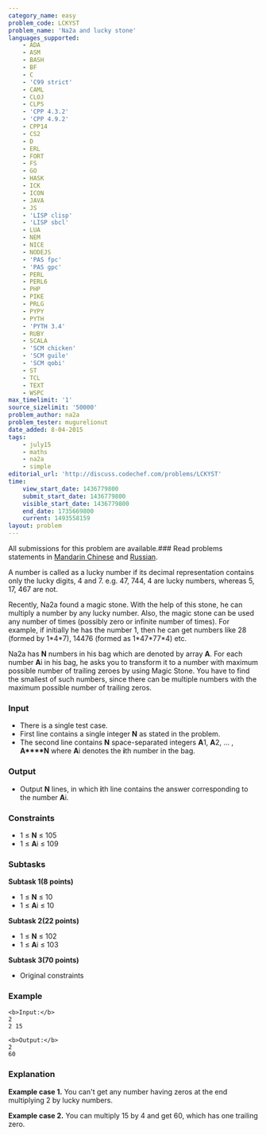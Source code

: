 ```yaml
---
category_name: easy
problem_code: LCKYST
problem_name: 'Na2a and lucky stone'
languages_supported:
    - ADA
    - ASM
    - BASH
    - BF
    - C
    - 'C99 strict'
    - CAML
    - CLOJ
    - CLPS
    - 'CPP 4.3.2'
    - 'CPP 4.9.2'
    - CPP14
    - CS2
    - D
    - ERL
    - FORT
    - FS
    - GO
    - HASK
    - ICK
    - ICON
    - JAVA
    - JS
    - 'LISP clisp'
    - 'LISP sbcl'
    - LUA
    - NEM
    - NICE
    - NODEJS
    - 'PAS fpc'
    - 'PAS gpc'
    - PERL
    - PERL6
    - PHP
    - PIKE
    - PRLG
    - PYPY
    - PYTH
    - 'PYTH 3.4'
    - RUBY
    - SCALA
    - 'SCM chicken'
    - 'SCM guile'
    - 'SCM qobi'
    - ST
    - TCL
    - TEXT
    - WSPC
max_timelimit: '1'
source_sizelimit: '50000'
problem_author: na2a
problem_tester: mugurelionut
date_added: 8-04-2015
tags:
    - july15
    - maths
    - na2a
    - simple
editorial_url: 'http://discuss.codechef.com/problems/LCKYST'
time:
    view_start_date: 1436779800
    submit_start_date: 1436779800
    visible_start_date: 1436779800
    end_date: 1735669800
    current: 1493558159
layout: problem
---
```

All submissions for this problem are available.### Read problems statements in [Mandarin Chinese](/download/translated/JULY15/mandarin/LCKYST.pdf) and [Russian](/download/translated/JULY15/russian/LCKYST.pdf).

A number is called as a lucky number if its decimal representation contains only the lucky digits, 4 and 7. e.g. 47, 744, 4 are lucky numbers, whereas 5, 17, 467 are not.

Recently, Na2a found a magic stone. With the help of this stone, he can multiply a number by any lucky number. Also, the magic stone can be used any number of times (possibly zero or infinite number of times).
 For example, if initially he has the number 1, then he can get numbers like 28 (formed by 1\*4\*7), 14476 (formed as 1\*47\*77\*4) etc.

Na2a has **N** numbers in his bag which are denoted by array **A**. For each number **A**i in his bag, he asks you to transform it to a number with maximum possible number of trailing zeroes by using Magic Stone. You have to find the smallest of such numbers, since there can be multiple numbers with the maximum possible number of trailing zeros.

### Input

- There is a single test case.
- First line contains a single integer **N** as stated in the problem.
- The second line contains **N** space-separated integers **A**1, **A**2, ... , **A****N** where **A**i denotes the **i**th number in the bag.

### Output

- Output **N** lines, in which **i**th line contains the answer corresponding to the number **A**i.

### Constraints

- 1 ≤ **N** ≤ 105
- 1 ≤ **A**i ≤ 109

### Subtasks

 **Subtask 1(8 points)**

- 1 ≤ **N** ≤ 10
- 1 ≤ **A**i ≤ 10


 **Subtask 2(22 points)**

- 1 ≤ **N** ≤ 102
- 1 ≤ **A**i ≤ 103


 **Subtask 3(70 points)**

- Original constraints

### Example

 ```
<b>Input:</b>
2
2 15

<b>Output:</b>
2
60

```
### Explanation

**Example case 1.** You can't get any number having zeros at the end multiplying 2 by lucky numbers.

**Example case 2.** You can multiply 15 by 4 and get 60, which has one trailing zero.